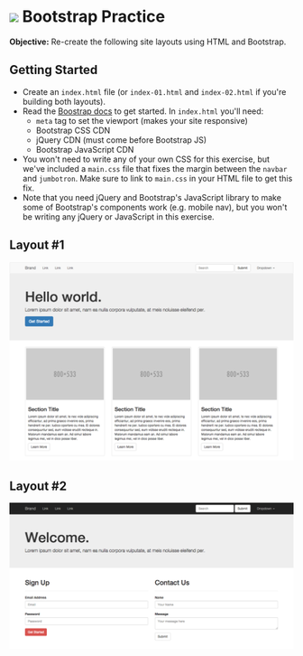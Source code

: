 # <img src="https://cloud.githubusercontent.com/assets/7833470/10899314/63829980-8188-11e5-8cdd-4ded5bcb6e36.png" height="60"> Bootstrap Practice

**Objective:** Re-create the following site layouts using HTML and Bootstrap.

## Getting Started

* Create an `index.html` file (or `index-01.html` and `index-02.html` if you're building both layouts).
* Read the <a href="http://getbootstrap.com/getting-started" target="_blank">Boostrap docs</a> to get started. In `index.html` you'll need:
  * `meta` tag to set the viewport (makes your site responsive)
  * Bootstrap CSS CDN
  * jQuery CDN (must come before Bootstrap JS)
  * Bootstrap JavaScript CDN
* You won't need to write any of your own CSS for this exercise, but we've included a `main.css` file that fixes the margin between the `navbar` and `jumbotron`. Make sure to link to `main.css` in your HTML file to get this fix.
* Note that you need jQuery and Bootstrap's JavaScript library to make some of Bootstrap's components work (e.g. mobile nav), but you won't be writing any jQuery or JavaScript in this exercise.

## Layout #1

![index-01-screenshot](index-01-screenshot.png)

## Layout #2

![index-02-screenshot](index-02-screenshot.png)
